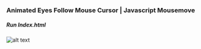 
### Animated Eyes Follow Mouse Cursor | Javascript Mousemove
##### Run Index.html

![alt text](<https://github.com/ryan3142/Basic-HTML-CSS-JAVASCRIPT-JQuery-Bootstrap---HANDSON/blob/main/Dashboard/MovingEyes/snapshot.png>)
